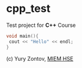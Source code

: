 # cpp_test
Test project for **C++** Course

```c++
void main(){
 cout << "Hello" << endl;
}
```

(c) Yury Zontov, [MIEM HSE](https://miem.hse.ru)

